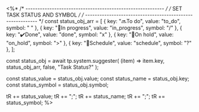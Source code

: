 <%*
/* ---------------------------------------------------------- */
/*                 SET TASK STATUS AND SYMBOL                 */
/* ---------------------------------------------------------- */
const status_obj_arr = [
  { key: "🔜To do", value: "to_do", symbol: " " },
  { key: "👟In progress", value: "in_progress", symbol: "/" },
  { key: "✔️Done", value: "done", symbol: "x" },
  { key: "🤌On hold", value: "on_hold", symbol: ">" },
  { key: "📅Schedule", value: "schedule", symbol: "?" },
];

const status_obj = await tp.system.suggester(
  (item) => item.key,
  status_obj_arr,
  false,
  "Task Status?"
);

const status_value = status_obj.value;
const status_name = status_obj.key;
const status_symbol = status_obj.symbol;

tR += status_value;
tR += ";";
tR += status_name;
tR += ";";
tR += status_symbol;
%>
